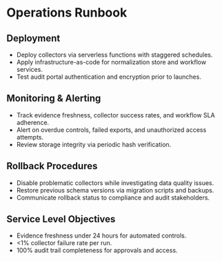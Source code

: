 # Operations Runbook

## Deployment
- Deploy collectors via serverless functions with staggered schedules.
- Apply infrastructure-as-code for normalization store and workflow services.
- Test audit portal authentication and encryption prior to launches.

## Monitoring & Alerting
- Track evidence freshness, collector success rates, and workflow SLA adherence.
- Alert on overdue controls, failed exports, and unauthorized access attempts.
- Review storage integrity via periodic hash verification.

## Rollback Procedures
- Disable problematic collectors while investigating data quality issues.
- Restore previous schema versions via migration scripts and backups.
- Communicate rollback status to compliance and audit stakeholders.

## Service Level Objectives
- Evidence freshness under 24 hours for automated controls.
- <1% collector failure rate per run.
- 100% audit trail completeness for approvals and access.
